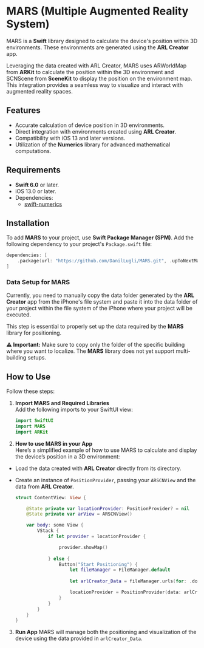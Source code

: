 # MARS (Multiple Augmented Reality System)

MARS is a **Swift** library designed to calculate the device's position within 3D environments. These environments are generated using the **ARL Creator** app. 

Leveraging the data created with ARL Creator, MARS uses ARWorldMap from **ARKit** to calculate the position within the 3D environment and SCNScene from  **SceneKit** to display the position on the environment map. This integration provides a seamless way to visualize and interact with augmented reality spaces.
## Features

- Accurate calculation of device position in 3D environments.
- Direct integration with environments created using **ARL Creator**.
- Compatibility with iOS 13 and later versions.
- Utilization of the **Numerics** library for advanced mathematical computations.

## Requirements

- **Swift 6.0** or later.
- iOS 13.0 or later.
- Dependencies:
  - [swift-numerics](https://github.com/apple/swift-numerics)

## Installation

To add **MARS** to your project, use **Swift Package Manager (SPM)**. Add the following dependency to your project's `Package.swift` file:

```swift
dependencies: [
    .package(url: "https://github.com/DanilLugli/MARS.git", .upToNextMajor(from: "1.0.0"))
]
```

### Data Setup for MARS

Currently, you need to manually copy the data folder generated by the **ARL Creator** app from the iPhone's file system and paste it into the data folder of your project within the file system of the iPhone where your project will be executed.

This step is essential to properly set up the data required by the **MARS** library for positioning.

**⚠️ Important:** Make sure to copy only the folder of the specific building where you want to localize. The **MARS** library does not yet support multi-building setups.

## How to Use

Follow these steps:

1. **Import MARS and Required Libraries**  
Add the following imports to your SwiftUI view:

   ```swift
   import SwiftUI
   import MARS
   import ARKit
   ```
2.	**How to use MARS in your App**  
Here’s a simplified example of how to use MARS to calculate and display the device’s position in a 3D environment:

- Load the data created with **ARL Creator** directly from its directory.  
- Create an instance of `PositionProvider`, passing your `ARSCNView` and the data from **ARL Creator**.

    ```swift
    struct ContentView: View {

        @State private var locationProvider: PositionProvider? = nil
        @State private var arView = ARSCNView()

        var body: some View {
            VStack {
                if let provider = locationProvider {

                    provider.showMap()
                       
                } else {
                    Button("Start Positioning") {
                        let fileManager = FileManager.default
                        
                        let arlCreator_Data = fileManager.urls(for: .documentDirectory, in: .userDomainMask)[0].appendingPathComponent("ARLCreator_DATA")

                        locationProvider = PositionProvider(data: arlCreator_Data, arSCNView: arView)
                    }
                }
            }
        }
    }
    ```
    
3.	**Run App**
MARS will manage both the positioning and visualization of the device using the data provided in `arlCreator_Data`.
